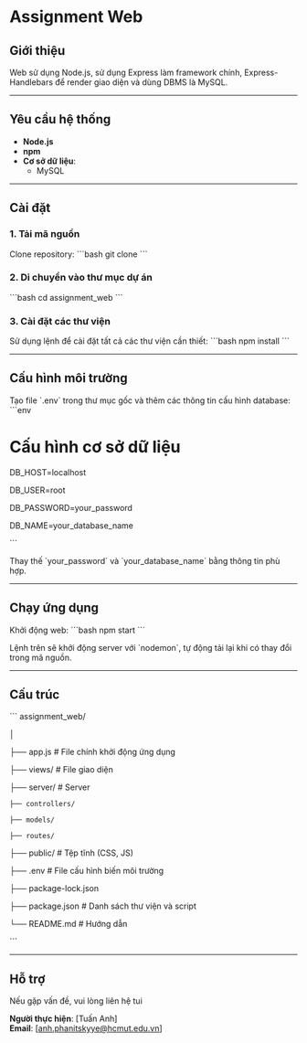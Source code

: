 
# Assignment Web

## Giới thiệu
Web sử dụng Node.js, sử dụng Express làm framework chính, Express-Handlebars để render giao diện và dùng DBMS là MySQL.

---

## Yêu cầu hệ thống
- **Node.js**
- **npm** 
- **Cơ sở dữ liệu**:
  - MySQL

---

## Cài đặt

### 1. Tải mã nguồn
Clone repository:
\`\`\`bash
git clone <repository-url>
\`\`\`

### 2. Di chuyển vào thư mục dự án
\`\`\`bash
cd assignment_web
\`\`\`

### 3. Cài đặt các thư viện
Sử dụng lệnh để cài đặt tất cả các thư viện cần thiết:
\`\`\`bash
npm install
\`\`\`

---

## Cấu hình môi trường
Tạo file \`.env\` trong thư mục gốc và thêm các thông tin cấu hình database:
\`\`\`env
# Cấu hình cơ sở dữ liệu
DB_HOST=localhost

DB_USER=root

DB_PASSWORD=your_password

DB_NAME=your_database_name

\`\`\`

Thay thế \`your_password\` và \`your_database_name\` bằng thông tin phù hợp.

---

## Chạy ứng dụng

Khởi động web:
\`\`\`bash
npm start
\`\`\`

Lệnh trên sẽ khởi động server với \`nodemon\`, tự động tải lại khi có thay đổi trong mã nguồn.

---

## Cấu trúc
\`\`\`
assignment_web/

│

├── app.js                  # File chính khởi động ứng dụng

├── views/                  # File giao diện

├── server/                 # Server

    ├── controllers/
    
    ├── models/ 
    
    ├── routes/
    
├── public/                 # Tệp tĩnh (CSS, JS)

├── .env                    # File cấu hình biến môi trường

├── package-lock.json

├── package.json            # Danh sách thư viện và script

└── README.md               # Hướng dẫn

\`\`\`

---

## Hỗ trợ
Nếu gặp vấn đề, vui lòng liên hệ tui

**Người thực hiện**: [Tuấn Anh]  
**Email**: [anh.phanitskyye@hcmut.edu.vn]
